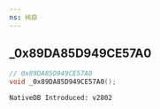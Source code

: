 ```yaml
---
ns: HUD 
---
```


## _0x89DA85D949CE57A0

```c
// 0x89DA85D949CE57A0 
void _0x89DA85D949CE57A0();
```

```
NativeDB Introduced: v2802
```


